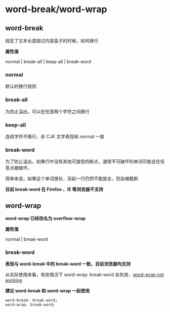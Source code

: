 # word-break/word-wrap

## word-break

规定了文本长度超过内容盒子的时候，如何换行

**属性值**

normal | break-all | keep-all | break-word

### normal

默认的换行规则

### break-all

为防止溢出，可以在任意两个字符之间换行

### keep-all

连续字符不换行，非 CJK 文字表现和 normal 一致

### break-word

为了防止溢出，如果行中没有其他可接受的断点，通常不可破坏的单词可能会在任意点被破坏。 

简单来说，如果这个单词很长，另起一行仍然不能放全，则会被截断

**目前 break-word 在 Firefox 、IE 等浏览器不支持**

## word-wrap

**word-wrap 已经改名为 overflow-wrap**

**属性值**

normal | break-word

### break-word

**表现与 word-break 中的 break-word 一致，目前浏览器均支持**

从实际使用来看，有些情况下 word-wrap: break-word 会失效，[word-wrap not working](https://codepen.io/piaoyidage/pen/dQgbEN)

**建议 word-break 和 word-wrap 一起使用**

```
word-break: break-word;
word-wrap: break-word;
```




